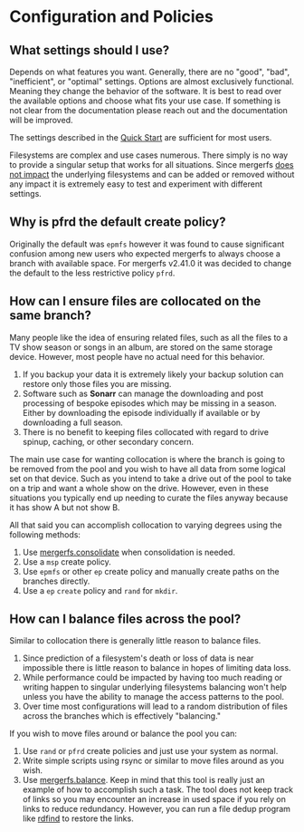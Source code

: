 # Configuration and Policies

## What settings should I use?

Depends on what features you want. Generally, there are no "good",
"bad", "inefficient", or "optimal" settings. Options are almost
exclusively functional. Meaning they change the behavior of the
software. It is best to read over the available options and choose
what fits your use case. If something is not clear from the
documentation please reach out and the documentation will be improved.

The settings described in the [Quick Start](../quickstart.md) are
sufficient for most users.

Filesystems are complex and use cases numerous. There simply is no way
to provide a singular setup that works for all situations. Since
mergerfs [does not impact](usage_and_functionality.md) the underlying
filesystems and can be added or removed without any impact it is
extremely easy to test and experiment with different settings.


## Why is pfrd the default create policy?

Originally the default was `epmfs` however it was found to cause
significant confusion among new users who expected mergerfs to always
choose a branch with available space. For mergerfs v2.41.0 it was
decided to change the default to the less restrictive policy `pfrd`.


## How can I ensure files are collocated on the same branch?

Many people like the idea of ensuring related files, such as all the
files to a TV show season or songs in an album, are stored on the same
storage device. However, most people have no actual need for this
behavior.

1. If you backup your data it is extremely likely your backup solution
   can restore only those files you are missing.
2. Software such as **Sonarr** can manage the downloading and post
   processing of bespoke episodes which may be missing in a
   season. Either by downloading the episode individually if available
   or by downloading a full season.
3. There is no benefit to keeping files collocated with regard to
   drive spinup, caching, or other secondary concern.

The main use case for wanting collocation is where the branch is going
to be removed from the pool and you wish to have all data from some
logical set on that device. Such as you intend to take a drive out of
the pool to take on a trip and want a whole show on the
drive. However, even in these situations you typically end up needing
to curate the files anyway because it has show A but not show B.

All that said you can accomplish collocation to varying degrees using
the following methods:

1. Use
   [mergerfs.consolidate](https://github.com/trapexit/mergerfs-tools/blob/master/src/mergerfs.consolidate)
   when consolidation is needed.
2. Use a `msp` create policy.
3. Use `epmfs` or other `ep` create policy and manually create paths
   on the branches directly.
4. Use a `ep` `create` policy and `rand` for `mkdir`.


## How can I balance files across the pool?

Similar to collocation there is generally little reason to balance
files.

1. Since prediction of a filesystem's death or loss of data is near
   impossible there is little reason to balance in hopes of limiting
   data loss.
2. While performance could be impacted by having too much reading or
   writing happen to singular underlying filesystems balancing won't
   help unless you have the ability to manage the access patterns to
   the pool.
3. Over time most configurations will lead to a random distribution of
   files across the branches which is effectively "balancing."

If you wish to move files around or balance the pool you can:

1. Use `rand` or `pfrd` create policies and just use your system as
   normal.
2. Write simple scripts using rsync or similar to move files around as
   you wish.
3. Use
   [mergerfs.balance](https://github.com/trapexit/mergerfs-tools/blob/master/src/mergerfs.balance). Keep
   in mind that this tool is really just an example of how to
   accomplish such a task. The tool does not keep track of links so
   you may encounter an increase in used space if you rely on links to
   reduce redundancy. However, you can run a file dedup program like
   [rdfind](https://github.com/pauldreik/rdfind) to restore the links.
